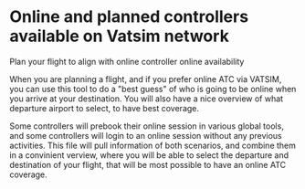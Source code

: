 # Online and planned controllers available on Vatsim network
 Plan your flight to align with online controller online availability
 
 When you are planning a flight, and if you prefer online ATC via VATSIM, you can use this tool to do a "best guess" of who is going to be online when you arrive at your destination. You will also have a nice overview of what departure airport to select, to have best coverage.

Some controllers will prebook their online session in various global tools, and some controllers will login to an online session without any previous activities. This file will pull information of both scenarios, and combine them in a convinient verview, where you will be able to select the departure and destination of your flight, that will be most possible to have an online ATC coverage.
